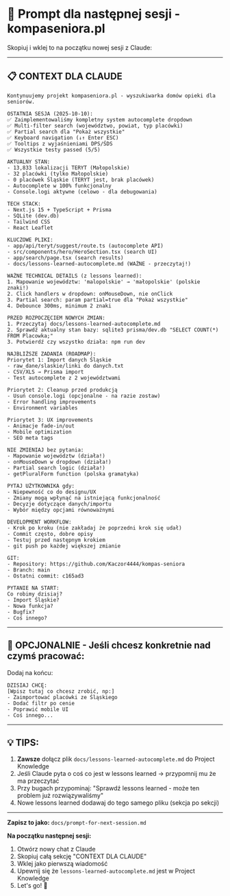 # 🚀 Prompt dla następnej sesji - kompaseniora.pl

Skopiuj i wklej to na początku nowej sesji z Claude:

---

## 📋 CONTEXT DLA CLAUDE

```
Kontynuujemy projekt kompaseniora.pl - wyszukiwarka domów opieki dla seniorów.

OSTATNIA SESJA (2025-10-10):
✅ Zaimplementowaliśmy kompletny system autocomplete dropdown
✅ Multi-filter search (województwo, powiat, typ placówki)
✅ Partial search dla "Pokaż wszystkie"
✅ Keyboard navigation (↓↑ Enter ESC)
✅ Tooltips z wyjaśnieniami DPS/ŚDS
✅ Wszystkie testy passed (5/5)

AKTUALNY STAN:
- 13,833 lokalizacji TERYT (Małopolskie)
- 32 placówki (tylko Małopolskie)
- 0 placówek Śląskie (TERYT jest, brak placówek)
- Autocomplete w 100% funkcjonalny
- Console.logi aktywne (celowo - dla debugowania)

TECH STACK:
- Next.js 15 + TypeScript + Prisma
- SQLite (dev.db)
- Tailwind CSS
- React Leaflet

KLUCZOWE PLIKI:
- app/api/teryt/suggest/route.ts (autocomplete API)
- src/components/hero/HeroSection.tsx (search UI)
- app/search/page.tsx (search results)
- docs/lessons-learned-autocomplete.md (WAŻNE - przeczytaj!)

WAŻNE TECHNICAL DETAILS (z lessons learned):
1. Mapowanie województw: 'malopolskie' → 'małopolskie' (polskie znaki!)
2. Click handlers w dropdown: onMouseDown, nie onClick
3. Partial search: param partial=true dla "Pokaż wszystkie"
4. Debounce 300ms, minimum 2 znaki

PRZED ROZPOCZĘCIEM NOWYCH ZMIAN:
1. Przeczytaj docs/lessons-learned-autocomplete.md
2. Sprawdź aktualny stan bazy: sqlite3 prisma/dev.db "SELECT COUNT(*) FROM Placowka;"
3. Potwierdź czy wszystko działa: npm run dev

NAJBLIŻSZE ZADANIA (ROADMAP):
Priorytet 1: Import danych Śląskie
- raw_dane/slaskie/linki do danych.txt
- CSV/XLS → Prisma import
- Test autocomplete z 2 województwami

Priorytet 2: Cleanup przed produkcją
- Usuń console.logi (opcjonalne - na razie zostaw)
- Error handling improvements
- Environment variables

Priorytet 3: UX improvements
- Animacje fade-in/out
- Mobile optimization
- SEO meta tags

NIE ZMIENIAJ bez pytania:
- Mapowanie województw (działa!)
- onMouseDown w dropdown (działa!)
- Partial search logic (działa!)
- getPluralForm function (polska gramatyka)

PYTAJ UŻYTKOWNIKA gdy:
- Niepewność co do designu/UX
- Zmiany mogą wpłynąć na istniejącą funkcjonalność
- Decyzje dotyczące danych/importu
- Wybór między opcjami równoważnymi

DEVELOPMENT WORKFLOW:
- Krok po kroku (nie zakładaj że poprzedni krok się udał)
- Commit często, dobre opisy
- Testuj przed następnym krokiem
- git push po każdej większej zmianie

GIT:
- Repository: https://github.com/Kaczor4444/kompas-seniora
- Branch: main
- Ostatni commit: c165ad3

PYTANIE NA START:
Co robimy dzisiaj? 
- Import Śląskie?
- Nowa funkcja?
- Bugfix?
- Coś innego?
```

---

## 🎯 OPCJONALNIE - Jeśli chcesz konkretnie nad czymś pracować:

Dodaj na końcu:

```
DZISIAJ CHCĘ:
[Wpisz tutaj co chcesz zrobić, np:]
- Zaimportować placówki ze Śląskiego
- Dodać filtr po cenie
- Poprawić mobile UI
- Coś innego...
```

---

## 💡 TIPS:

1. **Zawsze** dołącz plik `docs/lessons-learned-autocomplete.md` do Project Knowledge
2. Jeśli Claude pyta o coś co jest w lessons learned → przypomnij mu że ma przeczytać
3. Przy bugach przypominaj: "Sprawdź lessons learned - może ten problem już rozwiązywaliśmy"
4. Nowe lessons learned dodawaj do tego samego pliku (sekcja po sekcji)

---

**Zapisz to jako:** `docs/prompt-for-next-session.md`

**Na początku następnej sesji:**
1. Otwórz nowy chat z Claude
2. Skopiuj całą sekcję "CONTEXT DLA CLAUDE" 
3. Wklej jako pierwszą wiadomość
4. Upewnij się że `lessons-learned-autocomplete.md` jest w Project Knowledge
5. Let's go! 🚀
